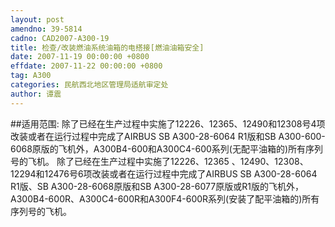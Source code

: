 ```yaml
---
layout: post
amendno: 39-5814
cadno: CAD2007-A300-19
title: 检查/改装燃油系统油箱的电搭接[燃油油箱安全]
date: 2007-11-19 00:00:00 +0800
effdate: 2007-11-22 00:00:00 +0800
tag: A300
categories: 民航西北地区管理局适航审定处
author: 谭震
---
```


##适用范围:
除了已经在生产过程中实施了12226、12365、12490和12308号4项改装或者在运行过程中完成了AIRBUS SB A300-28-6064 R1版和SB A300-600-6068原版的飞机外，A300B4-600和A300C4-600系列(无配平油箱的)所有序列号的飞机。
除了已经在生产过程中实施了12226、12365 、12490、12308、12294和12476号6项改装或者在运行过程中完成了AIRBUS SB A300-28-6064 R1版、SB A300-28-6068原版和SB A300-28-6077原版或R1版的飞机外， A300B4-600R、A300C4-600R和A300F4-600R系列(安装了配平油箱的)所有序列号的飞机。

